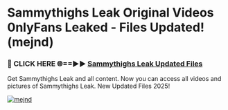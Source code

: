 # Sammythighs Leak Original Videos 0nlyFans Leaked - Files Updated! (mejnd)

<h3>🔴 CLICK HERE 🌐==►► <a href="https://tinyurl.com/ehrbuxhb" rel="nofollow">Sammythighs Leak Updated Files</a></h3>

Get Sammythighs Leak and all content. Now you can access all videos and pictures of Sammythighs Leak. New Updated Files 2025!

[![mejnd](https://i.imgur.com/lVYEuWS.gif)](https://tinyurl.com/ehrbuxhb)
